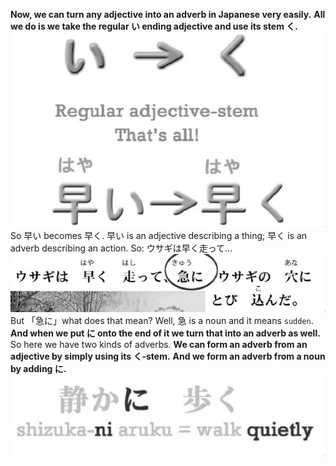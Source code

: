 **Now, we can turn any adjective into an adverb in Japanese very easily.** **All we do is we take the regular い ending adjective and use its stem く.**
![Pasted image 20250528155109.png](img/Pasted%20image%2020250528155109.png)
So 早い becomes 早く. 早い is an adjective describing a thing; 早く is an adverb describing an action. So: ウサギは早く走って...
![Pasted image 20250528155154.png](img/Pasted%20image%2020250528155154.png)
But 「急に」what does that mean? Well, 急 is a noun and it means `sudden`.
**And when we put に onto the end of it we turn that into an adverb as well.** So here we have two kinds of adverbs. **We can form an adverb from an adjective by simply using its く-stem.** **And we form an adverb from a noun by adding に.**
![Pasted image 20250528155231.png](img/Pasted%20image%2020250528155231.png)